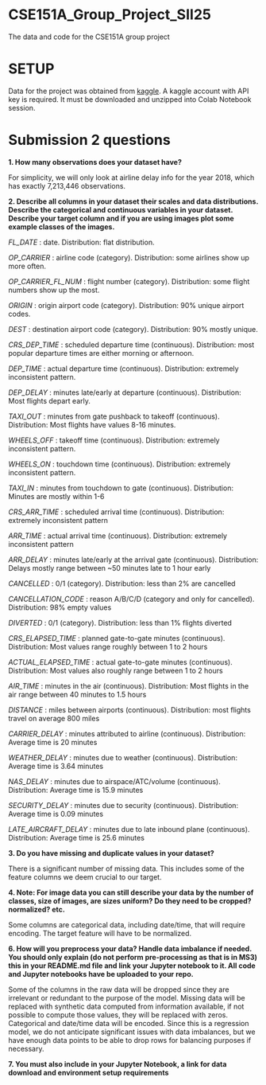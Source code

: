 # CSE151A_Group_Project_SII25
The data and code for the CSE151A group project

# SETUP

Data for the project was obtained from [kaggle](https://www.kaggle.com/datasets/sherrytp/airline-delay-analysis). A kaggle account with API key is required. It must be downloaded and unzipped into Colab Notebook session.


# Submission 2 questions
**1. How many observations does your dataset have?**

 For simplicity, we will only look at airline delay info for the year 2018, which has exactly 7,213,446 observations.
 
**2. Describe all columns in your dataset their scales and data distributions. Describe the categorical and continuous variables in your dataset. Describe your target column and if you are using images plot some example classes of the images.**

 _FL_DATE_ : date. Distribution: flat distribution.

_OP_CARRIER_ : airline code (category). Distribution: some airlines show up more often.

_OP_CARRIER_FL_NUM_ : flight number (category). Distribution: some flight numbers show up the most.

_ORIGIN_ : origin airport code (category). Distribution: 90% unique airport codes.

_DEST_ : destination airport code (category). Distribution: 90% mostly unique.

_CRS_DEP_TIME_ : scheduled departure time (continuous). Distribution: most popular departure times are either morning or afternoon.

_DEP_TIME_ : actual departure time (continuous). Distribution: extremely inconsistent pattern.

_DEP_DELAY_ : minutes late/early at departure (continuous). Distribution: Most flights depart early.

_TAXI_OUT_ : minutes from gate pushback to takeoff (continuous). Distribution: Most flights have values 8-16 minutes.

_WHEELS_OFF_ : takeoff time (continuous). Distribution: extremely inconsistent pattern.

_WHEELS_ON_ : touchdown time (continuous). Distribution: extremely inconsistent pattern.

_TAXI_IN_ : minutes from touchdown to gate (continuous). Distribution: Minutes are mostly within 1-6

_CRS_ARR_TIME_ : scheduled arrival time (continuous). Distribution: extremely inconsistent pattern

_ARR_TIME_ : actual arrival time (continuous). Distribution: extremely inconsistent pattern

_ARR_DELAY_ : minutes late/early at the arrival gate (continuous). Distribution: Delays mostly range between ~50 minutes late to 1 hour early

_CANCELLED_ : 0/1 (category). Distribution: less than 2% are cancelled

_CANCELLATION_CODE_ : reason A/B/C/D (category and only for cancelled). Distribution: 98% empty values

_DIVERTED_ : 0/1 (category). Distribution: less than 1% flights diverted

_CRS_ELAPSED_TIME_ : planned gate-to-gate minutes (continuous). Distribution: Most values range roughly between 1 to 2 hours

_ACTUAL_ELAPSED_TIME_ : actual gate-to-gate minutes (continuous). Distribution: Most values also roughly range between 1 to 2 hours

_AIR_TIME_ : minutes in the air (continuous). Distribution: Most flights in the air range between 40 minutes to 1.5 hours

_DISTANCE_ : miles between airports (continuous). Distribution: most flights travel on average 800 miles

_CARRIER_DELAY_ : minutes attributed to airline (continuous). Distribution: Average time is 20 minutes

_WEATHER_DELAY_ : minutes due to weather (continuous). Distribution: Average time is 3.64 minutes

_NAS_DELAY_ : minutes due to airspace/ATC/volume (continuous). Distribution: Average time is 15.9 minutes

_SECURITY_DELAY_ : minutes due to security (continuous). Distribution: Average time is 0.09 minutes

_LATE_AIRCRAFT_DELAY_ : minutes due to late inbound plane (continuous). Distribution: Average time is 25.6 minutes

**3. Do you have missing and duplicate values in your dataset?**

 There is a significant number of missing data. This includes some of the feature columns we deem crucial to our target.

**4. Note: For image data you can still describe your data by the number of classes, size of images, are sizes uniform? Do they need to be cropped? normalized? etc.**

Some columns are categorical data, including date/time, that will require encoding. The target feature will have to be normalized.

**6. How will you preprocess your data? Handle data imbalance if needed. You should only explain (do not perform pre-processing as that is in MS3) this in your README.md file and link your Jupyter notebook to it. All code and  Jupyter notebooks have be uploaded to your repo.**

Some of the columns in the raw data will be dropped since they are irrelevant or redundant to the purpose of the model.
Missing data will be replaced with synthetic data computed from information available, if not possible to compute those values, they will be replaced with zeros. Categorical and date/time data will be encoded. Since this is a regression model, we do not anticipate significant issues with data imbalances, but we have enough data points to be able to drop rows for balancing purposes if necessary.

**7. You must also include in your Jupyter Notebook, a link for data download and environment setup requirements**

